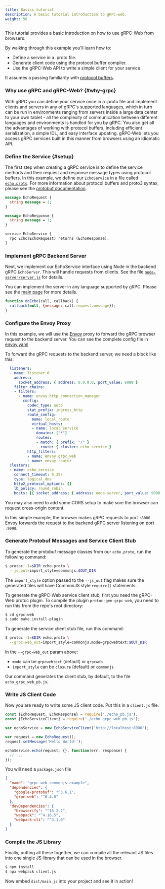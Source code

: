 ```yaml
---
title: Basics tutorial
description: A basic tutorial introduction to gRPC-web.
weight: 50
---
```



This tutorial provides a basic introduction on how to use
gRPC-Web from browsers.

By walking through this example you'll learn how to:

- Define a service in a .proto file.
- Generate client code using the protocol buffer compiler.
- Use the gRPC-Web API to write a simple client for your service.

It assumes a passing familiarity with [protocol
buffers](https://protobuf.dev/overview).

### Why use gRPC and gRPC-Web? {#why-grpc}

With gRPC you can define your service once in a .proto file and implement
clients and servers in any of gRPC's supported languages, which in turn can be
run in environments ranging from servers inside a large data center to your own
tablet - all the complexity of communication between different languages and
environments is handled for you by gRPC. You also get all the advantages of
working with protocol buffers, including efficient serialization, a simple IDL,
and easy interface updating. gRPC-Web lets you access gRPC services built in this
manner from browsers using an idiomatic API.

### Define the Service {#setup}

The first step when creating a gRPC service is to define the service methods
and their request and response message types using protocol buffers. In this
example, we define our `EchoService` in a file called
[`echo.proto`](https://github.com/grpc/grpc-web/blob/0.4.0/net/grpc/gateway/examples/echo/echo.proto).
For more information about protocol buffers and proto3 syntax, please see the
[protobuf documentation][].

```protobuf
message EchoRequest {
  string message = 1;
}

message EchoResponse {
  string message = 1;
}

service EchoService {
  rpc Echo(EchoRequest) returns (EchoResponse);
}
```

### Implement gRPC Backend Server

Next, we implement our EchoService interface using Node in the backend gRPC
`EchoServer`. This will handle requests from clients. See the file
[`node-server/server.js`](https://github.com/grpc/grpc-web/blob/master/net/grpc/gateway/examples/echo/node-server/server.js)
for details.

You can implement the server in any language supported by gRPC. Please see
the [main page][] for more details.

```js
function doEcho(call, callback) {
  callback(null, {message: call.request.message});
}
```

### Configure the Envoy Proxy

In this example, we will use the [Envoy](https://www.envoyproxy.io/)
proxy to forward the gRPC browser request to the backend server. You can see
the complete config file in
[envoy.yaml](https://github.com/grpc/grpc-web/blob/master/net/grpc/gateway/examples/echo/envoy.yaml)

To forward the gRPC requests to the backend server, we need a block like
this:

```yaml
  listeners:
  - name: listener_0
    address:
      socket_address: { address: 0.0.0.0, port_value: 8080 }
    filter_chains:
    - filters:
      - name: envoy.http_connection_manager
        config:
          codec_type: auto
          stat_prefix: ingress_http
          route_config:
            name: local_route
            virtual_hosts:
            - name: local_service
              domains: ["*"]
              routes:
              - match: { prefix: "/" }
                route: { cluster: echo_service }
          http_filters:
          - name: envoy.grpc_web
          - name: envoy.router
  clusters:
  - name: echo_service
    connect_timeout: 0.25s
    type: logical_dns
    http2_protocol_options: {}
    lb_policy: round_robin
    hosts: [{ socket_address: { address: node-server, port_value: 9090 }}]
```

You may also need to add some CORS setup to make sure the browser can request
cross-origin content.

In this simple example, the browser makes gRPC requests to port `:8080`. Envoy
forwards the request to the backend gRPC server listening on port `:9090`.

### Generate Protobuf Messages and Service Client Stub

To generate the protobuf message classes from our `echo.proto`, run the
following command:

```sh
$ protoc -I=$DIR echo.proto \
  --js_out=import_style=commonjs:$OUT_DIR
```

The `import_style` option passed to the `--js_out` flag makes sure the
generated files will have CommonJS style `require()` statements.


To generate the gRPC-Web service client stub, first you need the gRPC-Web
protoc plugin. To compile the plugin `protoc-gen-grpc-web`, you need to run
this from the repo's root directory:

```sh
$ cd grpc-web
$ sudo make install-plugin
```

To generate the service client stub file, run this command:

```sh
$ protoc -I=$DIR echo.proto \
  --grpc-web_out=import_style=commonjs,mode=grpcwebtext:$OUT_DIR
```

In the `--grpc-web_out` param above:
  - `mode` can be `grpcwebtext` (default) or `grpcweb`
  - `import_style` can be `closure` (default) or `commonjs`

Our command generates the client stub, by default, to the file
`echo_grpc_web_pb.js`.

### Write JS Client Code

Now you are ready to write some JS client code. Put this in a `client.js` file.

```js
const {EchoRequest, EchoResponse} = require('./echo_pb.js');
const {EchoServiceClient} = require('./echo_grpc_web_pb.js');

var echoService = new EchoServiceClient('http://localhost:8080');

var request = new EchoRequest();
request.setMessage('Hello World!');

echoService.echo(request, {}, function(err, response) {
  // ...
});
```

You will need a `package.json` file

```json
{
  "name": "grpc-web-commonjs-example",
  "dependencies": {
    "google-protobuf": "^3.6.1",
    "grpc-web": "^0.4.0"
  },
  "devDependencies": {
    "browserify": "^16.2.2",
    "webpack": "^4.16.5",
    "webpack-cli": "^3.1.0"
  }
}
```

### Compile the JS Library

Finally, putting all these together, we can compile all the relevant JS files
into one single JS library that can be used in the browser.

```sh
$ npm install
$ npx webpack client.js
```

Now embed `dist/main.js` into your project and see it in action!

[protobuf documentation]:https://protobuf.dev/
[main page]:/docs/
